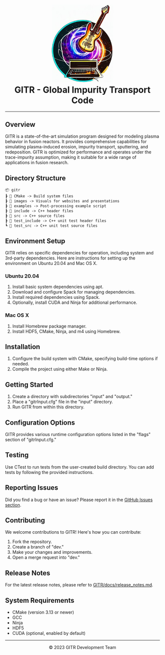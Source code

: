<h1 align="center">
  <img src="gitrLogo.jpeg" alt="GITR Logo" width="200">
  <br>
  GITR - Global Impurity Transport Code
</h1>


---

## Overview

GITR is a state-of-the-art simulation program designed for modeling plasma behavior in fusion reactors. It provides comprehensive capabilities for simulating plasma-induced erosion, impurity transport, sputtering, and redeposition. GITR is optimized for performance and operates under the trace-impurity assumption, making it suitable for a wide range of applications in fusion research.

## Directory Structure
```
📦 gitr
┣ 📂 CMake -> Build system files 
┣ 📂 images -> Visuals for websites and presentations
┣ 📂 examples -> Post-processing example script
┣ 📂 include -> C++ header files
┣ 📂 src -> C++ source files
┣ 📂 test_include -> C++ unit test header files
┗ 📂 test_src -> C++ unit test source files
```
## Environment Setup

GITR relies on specific dependencies for operation, including system and 3rd-party dependencies. Here are instructions for setting up the environment on Ubuntu 20.04 and Mac OS X.

### Ubuntu 20.04

1. Install basic system dependencies using apt.
2. Download and configure Spack for managing dependencies.
3. Install required dependencies using Spack.
4. Optionally, install CUDA and Ninja for additional performance.

### Mac OS X

1. Install Homebrew package manager.
2. Install HDF5, CMake, Ninja, and m4 using Homebrew.

## Installation

1. Configure the build system with CMake, specifying build-time options if needed.
2. Compile the project using either Make or Ninja.

## Getting Started

1. Create a directory with subdirectories "input" and "output."
2. Place a "gitrInput.cfg" file in the "input" directory.
3. Run GITR from within this directory.

## Configuration Options

GITR provides various runtime configuration options listed in the "flags" section of "gitrInput.cfg."

## Testing

Use CTest to run tests from the user-created build directory. You can add tests by following the provided instructions.

## Reporting Issues

Did you find a bug or have an issue? Please report it in the [GitHub Issues section](https://github.com/ORNL-Fusion/GITR/issues).

## Contributing

We welcome contributions to GITR! Here's how you can contribute:

1. Fork the repository.
2. Create a branch of "dev."
3. Make your changes and improvements.
4. Open a merge request into "dev."

## Release Notes

For the latest release notes, please refer to [GITR/docs/release_notes.md](https://github.com/ORNL-Fusion/GITR/blob/multi_impurity_ions/release_notes.md).

## System Requirements

- CMake (version 3.13 or newer)
- GCC
- Ninja
- HDF5
- CUDA (optional, enabled by default)

---

<p align="center">
  &copy; 2023 GITR Development Team
</p>
